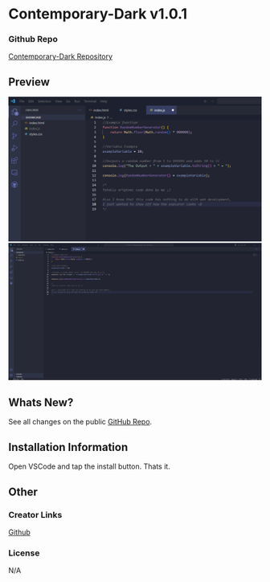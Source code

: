 # Contemporary-Dark v1.0.1

### Github Repo

[Contemporary-Dark Repository](https://github.com/Alex-Banos/Contemporary-Dark)

## Preview

![Preview image for theme](images/themepreview2.png)
![Preview image for theme](images/themepreview1.png)

## Whats New?

See all changes on the public [GitHub Repo](https://github.com/Alex-Banos/Contemporary-Dark).

## Installation Information

Open VSCode and tap the install button.  Thats it.

## Other

### Creator Links

[Github](https://github.com/Alex-Banos)

### License

N/A

